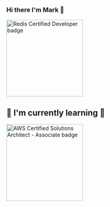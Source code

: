 ### Hi there I'm Mark 👋

<p align="left">
  <a href="https://www.credential.net/9c18d864-cede-43b7-9469-a42dbbc8da09">
    <img src="https://api.accredible.com/v1/frontend/credential_website_embed_image/badge/58641228"
    alt="Redis Certified Developer badge"
    width="200">
  </a>
</p>

<!--
**return-main/return-main** is a ✨ _special_ ✨ repository because its `README.md` (this file) appears on your GitHub profile.

Here are some ideas to get you started:

- 🔭 I’m currently working on ...
- 🌱 I’m currently learning ...
- 👯 I’m looking to collaborate on ...
- 🤔 I’m looking for help with ...
- 💬 Ask me about ...
- 📫 How to reach me: ...
- 😄 Pronouns: ...
- ⚡ Fun fact: ...
-->

## 🌱 I'm currently learning 🌱
<p align="left">
  <a href="https://aws.amazon.com/certification/certified-solutions-architect-associate/">
    <img src="https://d1.awsstatic.com/training-and-certification/certification-badges/AWS-Certified-Solutions-Architect-Associate_badge.3419559c682629072f1eb968d59dea0741772c0f.png"
    alt="AWS Certified Solutions Architect - Associate badge"
    width="200">
  </a>
</p>

